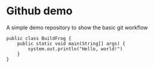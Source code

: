 # Github demo
A simple demo repository to show the basic git workflow
```
public class BuildFrog {
    public static void main(String[] args) {
        system.out.println("Hello, world!")
    }
}
```

